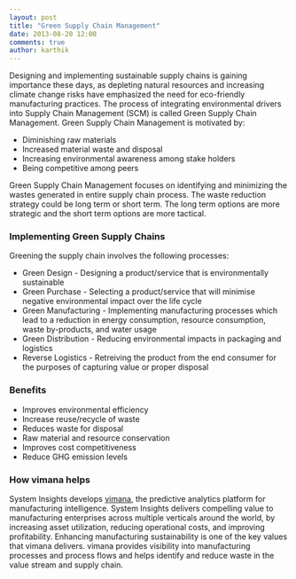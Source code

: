 ```yaml
---
layout: post
title: "Green Supply Chain Management"
date: 2013-08-20 12:00
comments: true
author: karthik
---
```

Designing and implementing sustainable supply chains is gaining importance these days, as depleting natural resources and increasing climate change risks have emphasized the need for eco-friendly manufacturing practices. The process of integrating environmental drivers into Supply Chain Management (SCM) is called Green Supply Chain Management. Green Supply Chain Management is motivated by:

* Diminishing raw materials
* Increased material waste and disposal
* Increasing environmental awareness among stake holders
* Being competitive among peers

Green Supply Chain Management focuses on identifying and minimizing the wastes generated in entire supply chain process. The waste reduction strategy could be long term or short term. The long term options are more strategic and the short term options are more tactical. 

### Implementing Green Supply Chains

Greening the supply chain involves the following processes:

* Green Design - Designing a product/service that is environmentally sustainable
* Green Purchase - Selecting a product/service that will minimise negative environmental impact over the life cycle
* Green Manufacturing - Implementing manufacturing processes which lead to a reduction in energy consumption, resource consumption, waste by-products, and water usage
* Green Distribution - Reducing environmental impacts in packaging and logistics
* Reverse Logistics - Retreiving the product from the end consumer for the purposes of capturing value or proper disposal 

### Benefits

* Improves environmental efficiency
* Increase reuse/recycle of waste
* Reduces waste for disposal
* Raw material and resource conservation
* Improves cost competitiveness 
* Reduce GHG emission levels

### How vimana helps

System Insights develops [vimana](http://systeminsights.com/product), the predictive analytics platform for manufacturing intelligence. System Insights delivers compelling value to manufacturing enterprises across multiple verticals around the world, by increasing asset utilization, reducing operational costs, and improving profitability. Enhancing manufacturing sustainability is one of the key values that vimana delivers. vimana provides visibility into manufacturing processes and process flows and helps identify and reduce waste in the value stream and supply chain.